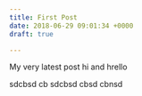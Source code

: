 ```yaml
---
title: First Post
date: 2018-06-29 09:01:34 +0000
draft: true

---
```

My very latest post hi and hrello

sdcbsd cb sdcbsd cbsd cbnsd 